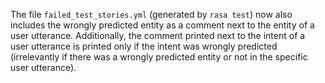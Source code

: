 The file `failed_test_stories.yml` (generated by `rasa test`) now also includes the wrongly predicted entity as a comment next to the entity of a user utterance.
Additionally, the comment printed next to the intent of a user utterance is printed only if the intent was wrongly predicted (irrelevantly if there was a wrongly predicted entity or not in the specific user utterance).